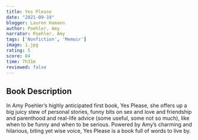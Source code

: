 ```yaml
---
title: Yes Please 
date: "2021-09-19"
blogger: Lauren Hamann
author: Poehler, Amy
narrator: Poehler, Amy
tags: ['Nonfiction', 'Memoir']
image: 1.jpg
rating: 5
score: 84
time: 7h31m
reviewed: false
---
```



## Book Description

In Amy Poehler’s highly anticipated first book, Yes Please, she offers up a big juicy stew of personal stories, funny bits on sex and love and friendship and parenthood and real-life advice (some useful, some not so much), like when to be funny and when to be serious. Powered by Amy’s charming and hilarious, biting yet wise voice, Yes Please is a book full of words to live by.